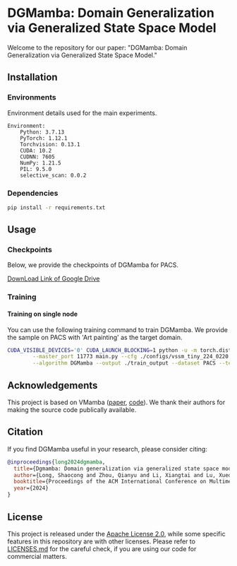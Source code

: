 # DGMamba: Domain Generalization via Generalized State Space Model

Welcome to the repository for our paper: "DGMamba: Domain Generalization via Generalized State Space Model."

## Installation
### Environments

Environment details used for the main experiments. 
```
Environment:
	Python: 3.7.13
	PyTorch: 1.12.1
	Torchvision: 0.13.1
	CUDA: 10.2
	CUDNN: 7605
	NumPy: 1.21.5
	PIL: 9.5.0
	selective_scan: 0.0.2
```

### Dependencies

```sh
pip install -r requirements.txt
```


## Usage

### Checkpoints
Below, we provide the checkpoints of DGMamba for PACS.

[DownLoad Link of Google Drive](https://drive.google.com/drive/folders/1xYPaT2RIutpqQnZ_jY9KXKM0trQc_zhs?usp=drive_link)

### Training

#### Training on single node

You can use the following training command to train DGMamba.
We provide the sample on PACS with 'Art painting' as the target domain.

```bash
CUDA_VISIBLE_DEVICES='0' CUDA_LAUNCH_BLOCKING=1 python -u -m torch.distributed.launch --nproc_per_node=1 \
        --master_port 11773 main.py --cfg ./configs/vssm_tiny_224_0220.yaml --data-path your_data_path --lr 3e-4\
		--algorithm DGMamba --output ./train_output --dataset PACS --test_envs 0  --pretrained pretrained_file
```


## Acknowledgements
This project is based on VMamba ([paper](https://arxiv.org/abs/2401.10166), [code](https://github.com/MzeroMiko/VMamba)). We thank their authors for making the source code publically available.


## Citation

If you find DGMamba useful in your research, please consider citing:
```bibtex
@inproceedings{long2024dgmamba,
  title={Dgmamba: Domain generalization via generalized state space model},
  author={Long, Shaocong and Zhou, Qianyu and Li, Xiangtai and Lu, Xuequan and Ying, Chenhao and Luo, Yuan and Ma, Lizhuang and Yan, Shuicheng},
  booktitle={Proceedings of the ACM International Conference on Multimedia},
  year={2024}
}
```

## License

This project is released under the [Apache License 2.0](LICENSE), while some 
specific features in this repository are with other licenses. Please refer to 
[LICENSES.md](LICENSES.md) for the careful check, if you are using our code for 
commercial matters.